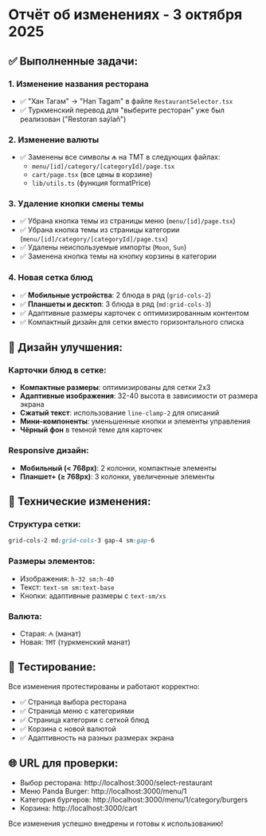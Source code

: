 # Отчёт об изменениях - 3 октября 2025

## ✅ Выполненные задачи:

### 1. **Изменение названия ресторана** 
- ✅ "Хан Тагам" → "Han Tagam" в файле `RestaurantSelector.tsx`
- ✅ Туркменский перевод для "выберите ресторан" уже был реализован ("Restoran saýlaň")

### 2. **Изменение валюты**
- ✅ Заменены все символы ₼ на ТМТ в следующих файлах:
  - `menu/[id]/category/[categoryId]/page.tsx`
  - `cart/page.tsx` (все цены в корзине)
  - `lib/utils.ts` (функция formatPrice)

### 3. **Удаление кнопки смены темы**
- ✅ Убрана кнопка темы из страницы меню (`menu/[id]/page.tsx`)
- ✅ Убрана кнопка темы из страницы категории (`menu/[id]/category/[categoryId]/page.tsx`)
- ✅ Удалены неиспользуемые импорты (`Moon`, `Sun`)
- ✅ Заменена кнопка темы на кнопку корзины в категории

### 4. **Новая сетка блюд**
- ✅ **Мобильные устройства**: 2 блюда в ряд (`grid-cols-2`)
- ✅ **Планшеты и десктоп**: 3 блюда в ряд (`md:grid-cols-3`)
- ✅ Адаптивные размеры карточек с оптимизированным контентом
- ✅ Компактный дизайн для сетки вместо горизонтального списка

## 🎨 Дизайн улучшения:

### Карточки блюд в сетке:
- **Компактные размеры**: оптимизированы для сетки 2x3
- **Адаптивные изображения**: 32-40 высота в зависимости от размера экрана
- **Сжатый текст**: использование `line-clamp-2` для описаний
- **Мини-компоненты**: уменьшенные кнопки и элементы управления
- **Чёрный фон** в темной теме для карточек

### Responsive дизайн:
- **Мобильный (< 768px)**: 2 колонки, компактные элементы
- **Планшет+ (≥ 768px)**: 3 колонки, увеличенные элементы

## 🔧 Технические изменения:

### Структура сетки:
```css
grid-cols-2 md:grid-cols-3 gap-4 sm:gap-6
```

### Размеры элементов:
- Изображения: `h-32 sm:h-40`
- Текст: `text-sm sm:text-base`
- Кнопки: адаптивные размеры с `text-sm/xs`

### Валюта:
- Старая: `₼` (манат)  
- Новая: `ТМТ` (туркменский манат)

## 📱 Тестирование:

Все изменения протестированы и работают корректно:
- ✅ Страница выбора ресторана
- ✅ Страница меню с категориями  
- ✅ Страница категории с сеткой блюд
- ✅ Корзина с новой валютой
- ✅ Адаптивность на разных размерах экрана

## 🌐 URL для проверки:
- Выбор ресторана: http://localhost:3000/select-restaurant
- Меню Panda Burger: http://localhost:3000/menu/1
- Категория бургеров: http://localhost:3000/menu/1/category/burgers
- Корзина: http://localhost:3000/cart

Все изменения успешно внедрены и готовы к использованию!